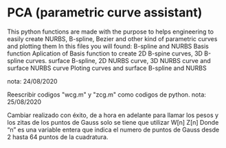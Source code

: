 # PCA (parametric curve assistant)
This python functions are made with the purpose to helps engineering to easily create NURBS, B-spline, Bezier and other kind of parametric curves and plotting them
In this files you will found:
B-spline and NURBS Basis function
Aplication of Basis function to create 2D B-spine curves, 3D B-spline curves. surface B-spline, 2D NURBS curve, 3D NURBS curve
and surface NURBS curve
Ploting curves and surface B-spline and NURBS


nota: 24/08/2020

Reescribir codigos "wcg.m" y "zcg.m" como codigos de  python.
nota: 25/08/2020

Cambiar realizado con éxito, de a hora en adelante para llamar los pesos y los zitas de los puntos de Gauss solo se tiene que utilizar 
W[n]
Z[n]
Donde “n” es una variable entera que indica el numero de puntos de Gauss desde 2 hasta 64 puntos de la cuadratura.
